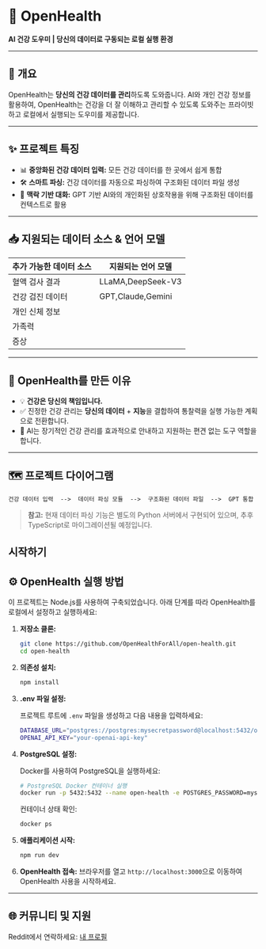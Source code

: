 # 🚀 **OpenHealth**

**AI 건강 도우미 | 당신의 데이터로 구동되는 로컬 실행 환경**

---

## 🌟 개요

OpenHealth는 **당신의 건강 데이터를 관리**하도록 도와줍니다. AI와 개인 건강 정보를 활용하여,
OpenHealth는 건강을 더 잘 이해하고 관리할 수 있도록 도와주는 프라이빗하고 로컬에서 실행되는 도우미를 제공합니다.

---

## ✨ 프로젝트 특징

- 📊 **중앙화된 건강 데이터 입력:** 모든 건강 데이터를 한 곳에서 쉽게 통합
- 🛠️ **스마트 파싱:** 건강 데이터를 자동으로 파싱하여 구조화된 데이터 파일 생성
- 🤝 **맥락 기반 대화:** GPT 기반 AI와의 개인화된 상호작용을 위해 구조화된 데이터를 컨텍스트로 활용

---

## 📥 지원되는 데이터 소스 & 언어 모델

| **추가 가능한 데이터 소스** | **지원되는 언어 모델** |
|----------------------------|------------------------|
| 혈액 검사 결과             | LLaMA,DeepSeek-V3      |
| 건강 검진 데이터           | GPT,Claude,Gemini      |
| 개인 신체 정보             |                        |
| 가족력                     |                        |
| 증상                       |                        |

---

## 🤔 OpenHealth를 만든 이유

- 💡 **건강은 당신의 책임입니다.**
- ✅ 진정한 건강 관리는 **당신의 데이터** + **지능**을 결합하여 통찰력을 실행 가능한 계획으로 전환합니다.
- 🧠 AI는 장기적인 건강 관리를 효과적으로 안내하고 지원하는 편견 없는 도구 역할을 합니다.

---

## 🗺️ 프로젝트 다이어그램

```plaintext
건강 데이터 입력  -->  데이터 파싱 모듈  -->  구조화된 데이터 파일  -->  GPT 통합
```

> **참고:** 현재 데이터 파싱 기능은 별도의 Python 서버에서 구현되어 있으며, 추후 TypeScript로 마이그레이션될 예정입니다.

## 시작하기

## ⚙️ OpenHealth 실행 방법

이 프로젝트는 Node.js를 사용하여 구축되었습니다. 아래 단계를 따라 OpenHealth를 로컬에서 설정하고 실행하세요:

1. **저장소 클론:**

   ```bash
   git clone https://github.com/OpenHealthForAll/open-health.git
   cd open-health
   ```

2. **의존성 설치:**

   ```bash
   npm install
   ```

3. **.env 파일 설정:**

   프로젝트 루트에 `.env` 파일을 생성하고 다음 내용을 입력하세요:
   ```bash
   DATABASE_URL="postgres://postgres:mysecretpassword@localhost:5432/open-health"
   OPENAI_API_KEY="your-openai-api-key"
   ```

4. **PostgreSQL 설정:**

   Docker를 사용하여 PostgreSQL을 실행하세요:

   ```bash
   # PostgreSQL Docker 컨테이너 실행
   docker run -p 5432:5432 --name open-health -e POSTGRES_PASSWORD=mysecretpassword -d postgres
   ```

   컨테이너 상태 확인:
   ```bash
   docker ps
   ```

5. **애플리케이션 시작:**

   ```bash
   npm run dev
   ```

6. **OpenHealth 접속:**
   브라우저를 열고 `http://localhost:3000`으로 이동하여 OpenHealth 사용을 시작하세요.

---

## 🌐 커뮤니티 및 지원

Reddit에서 연락하세요: [내 프로필](https://www.reddit.com/user/Dry_Steak30/) 